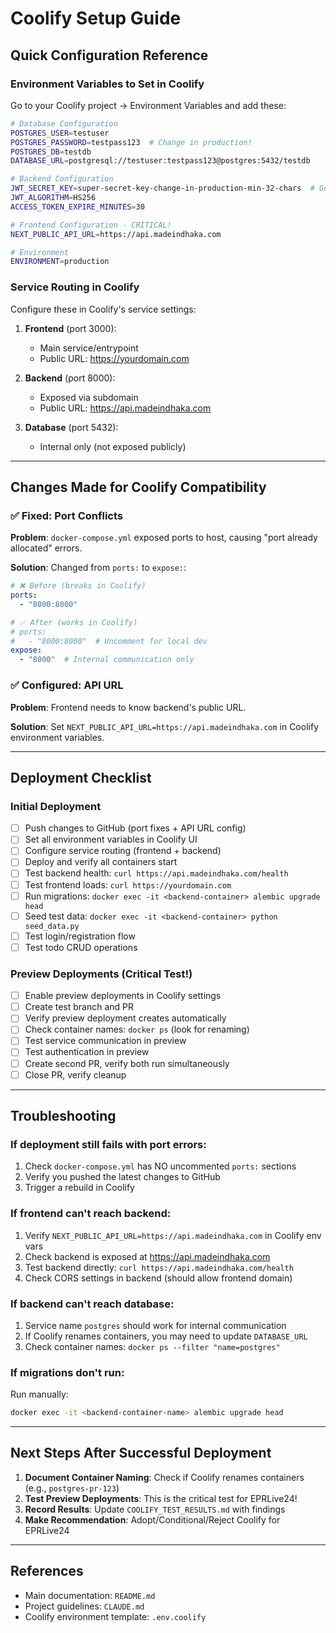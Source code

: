 # Coolify Setup Guide

## Quick Configuration Reference

### Environment Variables to Set in Coolify

Go to your Coolify project → Environment Variables and add these:

```bash
# Database Configuration
POSTGRES_USER=testuser
POSTGRES_PASSWORD=testpass123  # Change in production!
POSTGRES_DB=testdb
DATABASE_URL=postgresql://testuser:testpass123@postgres:5432/testdb

# Backend Configuration
JWT_SECRET_KEY=super-secret-key-change-in-production-min-32-chars  # Generate new: openssl rand -hex 32
JWT_ALGORITHM=HS256
ACCESS_TOKEN_EXPIRE_MINUTES=30

# Frontend Configuration - CRITICAL!
NEXT_PUBLIC_API_URL=https://api.madeindhaka.com

# Environment
ENVIRONMENT=production
```

### Service Routing in Coolify

Configure these in Coolify's service settings:

1. **Frontend** (port 3000):
   - Main service/entrypoint
   - Public URL: https://yourdomain.com

2. **Backend** (port 8000):
   - Exposed via subdomain
   - Public URL: https://api.madeindhaka.com

3. **Database** (port 5432):
   - Internal only (not exposed publicly)

---

## Changes Made for Coolify Compatibility

### ✅ Fixed: Port Conflicts

**Problem**: `docker-compose.yml` exposed ports to host, causing "port already allocated" errors.

**Solution**: Changed from `ports:` to `expose:`:

```yaml
# ❌ Before (breaks in Coolify)
ports:
  - "8000:8000"

# ✅ After (works in Coolify)
# ports:
#   - "8000:8000"  # Uncomment for local dev
expose:
  - "8000"  # Internal communication only
```

### ✅ Configured: API URL

**Problem**: Frontend needs to know backend's public URL.

**Solution**: Set `NEXT_PUBLIC_API_URL=https://api.madeindhaka.com` in Coolify environment variables.

---

## Deployment Checklist

### Initial Deployment

- [ ] Push changes to GitHub (port fixes + API URL config)
- [ ] Set all environment variables in Coolify UI
- [ ] Configure service routing (frontend + backend)
- [ ] Deploy and verify all containers start
- [ ] Test backend health: `curl https://api.madeindhaka.com/health`
- [ ] Test frontend loads: `curl https://yourdomain.com`
- [ ] Run migrations: `docker exec -it <backend-container> alembic upgrade head`
- [ ] Seed test data: `docker exec -it <backend-container> python seed_data.py`
- [ ] Test login/registration flow
- [ ] Test todo CRUD operations

### Preview Deployments (Critical Test!)

- [ ] Enable preview deployments in Coolify settings
- [ ] Create test branch and PR
- [ ] Verify preview deployment creates automatically
- [ ] Check container names: `docker ps` (look for renaming)
- [ ] Test service communication in preview
- [ ] Test authentication in preview
- [ ] Create second PR, verify both run simultaneously
- [ ] Close PR, verify cleanup

---

## Troubleshooting

### If deployment still fails with port errors:

1. Check `docker-compose.yml` has NO uncommented `ports:` sections
2. Verify you pushed the latest changes to GitHub
3. Trigger a rebuild in Coolify

### If frontend can't reach backend:

1. Verify `NEXT_PUBLIC_API_URL=https://api.madeindhaka.com` in Coolify env vars
2. Check backend is exposed at https://api.madeindhaka.com
3. Test backend directly: `curl https://api.madeindhaka.com/health`
4. Check CORS settings in backend (should allow frontend domain)

### If backend can't reach database:

1. Service name `postgres` should work for internal communication
2. If Coolify renames containers, you may need to update `DATABASE_URL`
3. Check container names: `docker ps --filter "name=postgres"`

### If migrations don't run:

Run manually:
```bash
docker exec -it <backend-container-name> alembic upgrade head
```

---

## Next Steps After Successful Deployment

1. **Document Container Naming**: Check if Coolify renames containers (e.g., `postgres-pr-123`)
2. **Test Preview Deployments**: This is the critical test for EPRLive24!
3. **Record Results**: Update `COOLIFY_TEST_RESULTS.md` with findings
4. **Make Recommendation**: Adopt/Conditional/Reject Coolify for EPRLive24

---

## References

- Main documentation: `README.md`
- Project guidelines: `CLAUDE.md`
- Coolify environment template: `.env.coolify`
